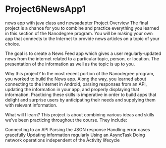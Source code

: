 # Project6NewsApp1
news app with java class and newsadapter
Project Overview
The final project is a chance for you to combine and practice everything you learned in this section of the Nanodegree program. You will be making your own app that connects to the Internet to provide news articles on a topic of your choice.

The goal is to create a News Feed app which gives a user regularly-updated news from the internet related to a particular topic, person, or location. The presentation of the information as well as the topic is up to you.

Why this project?
In the most recent portion of the Nanodegree program, you worked to build the News app. Along the way, you learned about connecting to the internet in Android, parsing responses from an API, updating the information in your app, and properly displaying that information. Practicing these skills is imperative in order to build apps that delight and surprise users by anticipating their needs and supplying them with relevant information.

What will I learn?
This project is about combining various ideas and skills we’ve been practicing throughout the course. They include:

Connecting to an API
Parsing the JSON response
Handling error cases gracefully
Updating information regularly
Using an AsyncTask
Doing network operations independent of the Activity lifecycle
